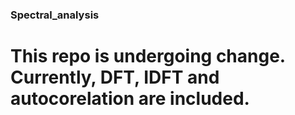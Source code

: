 ### Spectral_analysis

# This repo is undergoing change. Currently, DFT, IDFT and autocorelation are included.

